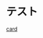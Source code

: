 <script setup>
import MyComponent from '/.vitepress/components/sample.vue' // コンポーネントをインポートする
</script>

# テスト
[card](https://q.trap.jp/channels/random/wasure)

<MyComponent url="https://twitter.com/home"/> <!-- コンポーネントを表示する -->


